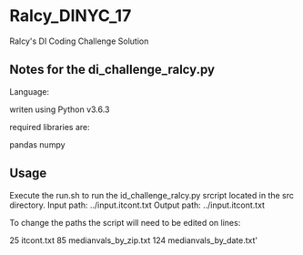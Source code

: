 # Ralcy_DINYC_17
Ralcy's DI Coding Challenge Solution


## Notes for the di_challenge_ralcy.py

Language: 
  
   writen using Python v3.6.3


required libraries are:

  pandas
  numpy



## Usage

Execute the run.sh to run the id_challenge_ralcy.py srcript located in the src directory.
Input path:   ../input.itcont.txt
Output path:  ../input.itcont.txt

To change the paths the script will need to be edited on lines:

  25  itcont.txt
  85  medianvals_by_zip.txt
  124 medianvals_by_date.txt'
  
